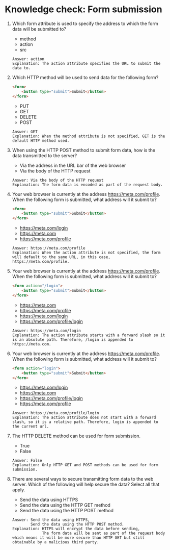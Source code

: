 # Knowledge check: Form submission

1. Which form attribute is used to specify the address to which the form data will be submitted to?
    - method
    - action
    - src
    ```
    Answer: action
    Explanation: The action attribute specifies the URL to submit the data to.
    ```

2. Which HTTP method will be used to send data for the following form?
    ```html
    <form>
        <button type="submit">Submit</button>
    </form>
    ```
    - PUT
    - GET
    - DELETE
    - POST
    ```
    Answer: GET
    Explanation: When the method attribute is not specified, GET is the default HTTP method used.
    ```

3. When using the HTTP POST method to submit form data, how is the data transmitted to the server? 
    - Via the address in the URL bar of the web browser    
    - Via the body of the HTTP request
    ```
    Answer: Via the body of the HTTP request
    Explanation: The form data is encoded as part of the request body.
    ```

4. Your web browser is currently at the address https://meta.com/profile. When the following form is submitted, what address will it submit to?
    ```html
    <form>
        <button type="submit">Submit</button>
    </form>
    ```
    - https://meta.com/login
    - https://meta.com
    - https://meta.com/profile
    ```
    Answer: https://meta.com/profile
    Explanation: When the action attribute is not specified, the form will default to the same URL, in this case, https://meta.com/profile.
    ```

5. Your web browser is currently at the address https://meta.com/profile. When the following form is submitted, what address will it submit to?
    ```html
    <form action="/login">
        <button type="submit">Submit</button>
    </form>
    ```
    - https://meta.com
    - https://meta.com/profile
    - https://meta.com/login
    - https://meta.com/profile/login
    ```
    Answer: https://meta.com/login
    Explanation: The action attribute starts with a forward slash so it is an absolute path. Therefore, /login is appended to https://meta.com.
    ```

6. Your web browser is currently at the address https://meta.com/profile. When the following form is submitted, what address will it submit to?
    ```html
    <form action="login">
        <button type="submit">Submit</button>
    </form>
    ```
    - https://meta.com/login
    - https://meta.com
    - https://meta.com/profile/login
    - https://meta.com/profile
    ```
    Answer: https://meta.com/profile/login
    Explanation: The action attribute does not start with a forward slash, so it is a relative path. Therefore, login is appended to the current url.
    ```

7. The HTTP DELETE method can be used for form submission.    
    - True
    - False
    ```
    Answer: False
    Explanation: Only HTTP GET and POST methods can be used for form submission.
    ```

8. There are several ways to secure transmitting form data to the web server. Which of the following will help secure the data? Select all that apply.
    - Send the data using HTTPS
    - Send the data using the HTTP GET method
    - Send the data using the HTTP POST method
    ```
    Answer: Send the data using HTTPS,
            Send the data using the HTTP POST method.
    Explanation: HTTPS will encrypt the data before sending,
                 The form data will be sent as part of the request body which means it will be more secure than HTTP GET but still obtainable by a malicious third party.
    ```
